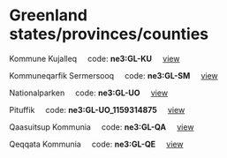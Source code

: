 # Greenland states/provinces/counties
Kommune Kujalleq&nbsp;&nbsp;&nbsp;&nbsp;&nbsp;code: **ne3:GL-KU**&nbsp;&nbsp;&nbsp;&nbsp;&nbsp;[view](../../export/geojson/medium/ne3/gl/ku.geojson)&nbsp;&nbsp;&nbsp;&nbsp;&nbsp;


Kommuneqarfik Sermersooq&nbsp;&nbsp;&nbsp;&nbsp;&nbsp;code: **ne3:GL-SM**&nbsp;&nbsp;&nbsp;&nbsp;&nbsp;[view](../../export/geojson/medium/ne3/gl/sm.geojson)&nbsp;&nbsp;&nbsp;&nbsp;&nbsp;


Nationalparken&nbsp;&nbsp;&nbsp;&nbsp;&nbsp;code: **ne3:GL-UO**&nbsp;&nbsp;&nbsp;&nbsp;&nbsp;[view](../../export/geojson/medium/ne3/gl/uo.geojson)&nbsp;&nbsp;&nbsp;&nbsp;&nbsp;


Pituffik&nbsp;&nbsp;&nbsp;&nbsp;&nbsp;code: **ne3:GL-UO_1159314875**&nbsp;&nbsp;&nbsp;&nbsp;&nbsp;[view](../../export/geojson/medium/ne3/gl/uo_1159314875.geojson)&nbsp;&nbsp;&nbsp;&nbsp;&nbsp;


Qaasuitsup Kommunia&nbsp;&nbsp;&nbsp;&nbsp;&nbsp;code: **ne3:GL-QA**&nbsp;&nbsp;&nbsp;&nbsp;&nbsp;[view](../../export/geojson/medium/ne3/gl/qa.geojson)&nbsp;&nbsp;&nbsp;&nbsp;&nbsp;


Qeqqata Kommunia&nbsp;&nbsp;&nbsp;&nbsp;&nbsp;code: **ne3:GL-QE**&nbsp;&nbsp;&nbsp;&nbsp;&nbsp;[view](../../export/geojson/medium/ne3/gl/qe.geojson)&nbsp;&nbsp;&nbsp;&nbsp;&nbsp;

